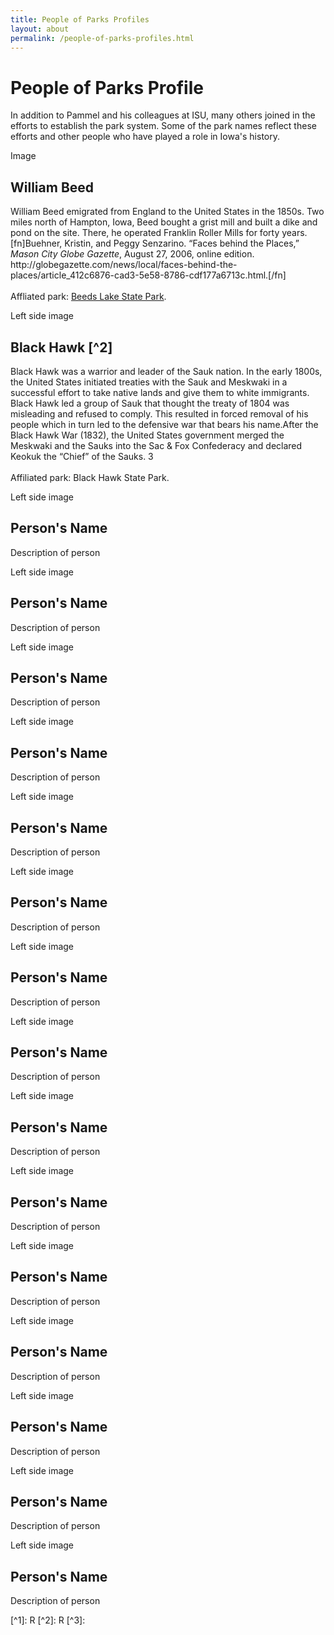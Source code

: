 ```yaml
---
title: People of Parks Profiles
layout: about
permalink: /people-of-parks-profiles.html
---
```


<html>
<body>

<div class="p-5 text-left">
  <h1>People of Parks Profile</h1>
  <p>In addition to Pammel and his colleagues at ISU, many others joined in the efforts to establish the park system. Some of the park names reflect these efforts and other people who have played a role in Iowa's history.</p> 
</div>
  
<div class="container">
  <div class="row">
    <div class="col-sm-2">
      <p></p>
      <p></p>
 </div>
 <div class="col-sm-5">
      <p>Image</p>
 </div>
 <div class="col-sm-5">
   <h2>William Beed</h2>
      <p>William Beed emigrated from England to the United States in the 1850s. Two miles north of Hampton, Iowa, Beed bought a grist mill and built a dike and pond on the site. There, he operated Franklin Roller Mills for forty years.[fn]Buehner, Kristin, and Peggy Senzarino. “Faces behind the Places,” <em>Mason City Globe Gazette</em>, August 27, 2006, online edition. http://globegazette.com/news/local/faces-behind-the-places/article_412c6876-cad3-5e58-8786-cdf177a6713c.html.[/fn]
        <br />
        <br />
        Affliated park: <a href="http://www.iowadnr.gov/Places-to-Go/State-Parks/Iowa-State-Parks/ParkDetails/ParkID/610145">Beeds Lake State Park</a>.
      </p>
 </div>
 <div class="col-sm-2">
      <p></p>
 </div>
<div class="col-sm-5">
  <p>Left side image</p>
</div>
<div class="col-sm-5">
<h2>Black Hawk [^2]</h2>
  <p>Black Hawk was a warrior and leader of the Sauk nation. In the early 1800s, the United States initiated treaties with the Sauk and Meskwaki in a successful effort to take native lands and give them to white immigrants. Black Hawk led a group of Sauk that thought the treaty of 1804 was misleading and refused to comply. This resulted in forced removal of his people which in turn led to the defensive war that bears his name.After the Black Hawk War (1832), the United States government merged the Meskwaki and the Sauks into the Sac & Fox Confederacy and declared Keokuk the “Chief” of the Sauks. 3
    <br />
    <br />
    Affiliated park: <a href"">Black Hawk State Park</a>.</p>
</div>
<div class="col-sm-1">
  <p></p>
</div>
<div class="col-sm-1">
  <p></p>
  <p></p>
</div>
<div class="col-sm-5">
  <p>Left side image</p>
</div>
<div class="col-sm-5">
<h2>Person's Name</h2>
  <p>Description of person</p>
</div>
<div class="col-sm-1">
  <p></p>
</div>
<div class="col-sm-1">
  <p></p>
  <p></p>
</div>
<div class="col-sm-5">
  <p>Left side image</p>
</div>
<div class="col-sm-5">
<h2>Person's Name</h2>
  <p>Description of person</p>
</div>
<div class="col-sm-1">
  <p></p>
</div>
<div class="col-sm-1">
  <p></p>
  <p></p>
</div>
<div class="col-sm-5">
  <p>Left side image</p>
</div>
<div class="col-sm-5">
<h2>Person's Name</h2>
  <p>Description of person</p>
</div>
<div class="col-sm-1">
  <p></p>
</div>
<div class="col-sm-1">
  <p></p>
  <p></p>
</div>
<div class="col-sm-5">
  <p>Left side image</p>
</div>
<div class="col-sm-5">
<h2>Person's Name</h2>
  <p>Description of person</p>
</div>
<div class="col-sm-1">
  <p></p>
</div>
<div class="col-sm-1">
  <p></p>
  <p></p>
</div>
<div class="col-sm-5">
  <p>Left side image</p>
</div>
<div class="col-sm-5">
<h2>Person's Name</h2>
  <p>Description of person</p>
</div>
<div class="col-sm-1">
  <p></p>
</div>
<div class="col-sm-1">
  <p></p>
  <p></p>
</div>
<div class="col-sm-5">
  <p>Left side image</p>
</div>
<div class="col-sm-5">
<h2>Person's Name</h2>
  <p>Description of person</p>
</div>
<div class="col-sm-1">
  <p></p>
</div>
<div class="col-sm-1">
  <p></p>
  <p></p>
</div>
<div class="col-sm-5">
  <p>Left side image</p>
</div>
<div class="col-sm-5">
<h2>Person's Name</h2>
  <p>Description of person</p>
</div>
<div class="col-sm-1">
  <p></p>
</div>
<div class="col-sm-1">
  <p></p>
  <p></p>
</div>
<div class="col-sm-5">
  <p>Left side image</p>
</div>
<div class="col-sm-5">
<h2>Person's Name</h2>
  <p>Description of person</p>
</div>
<div class="col-sm-1">
  <p></p>
</div>
<div class="col-sm-1">
  <p></p>
  <p></p>
</div>
<div class="col-sm-5">
  <p>Left side image</p>
</div>
<div class="col-sm-5">
<h2>Person's Name</h2>
  <p>Description of person</p>
</div>
<div class="col-sm-1">
  <p></p>
</div>
<div class="col-sm-1">
  <p></p>
  <p></p>
</div>
<div class="col-sm-5">
  <p>Left side image</p>
</div>
<div class="col-sm-5">
<h2>Person's Name</h2>
  <p>Description of person</p>
</div>
<div class="col-sm-1">
  <p></p>
</div>
<div class="col-sm-1">
  <p></p>
  <p></p>
</div>
<div class="col-sm-5">
  <p>Left side image</p>
</div>
<div class="col-sm-5">
<h2>Person's Name</h2>
  <p>Description of person</p>
</div>
<div class="col-sm-1">
  <p></p>
</div>
<div class="col-sm-1">
  <p></p>
  <p></p>
</div>
<div class="col-sm-5">
  <p>Left side image</p>
</div>
<div class="col-sm-5">
<h2>Person's Name</h2>
  <p>Description of person</p>
</div>
<div class="col-sm-1">
  <p></p>
</div>
<div class="col-sm-1">
  <p></p>
  <p></p>
</div>
<div class="col-sm-5">
  <p>Left side image</p>
</div>
<div class="col-sm-5">
<h2>Person's Name</h2>
  <p>Description of person</p>
</div>
<div class="col-sm-1">
  <p></p>
</div>
<div class="col-sm-1">
  <p></p>
  <p></p>
</div>
<div class="col-sm-5">
  <p>Left side image</p>
</div>
<div class="col-sm-5">
<h2>Person's Name</h2>
  <p>Description of person</p>
</div>
<div class="col-sm-1">
  <p></p>
</div>
<div class="col-sm-1">
  <p></p>
  <p></p>
</div>
<div class="col-sm-5">
  <p>Left side image</p>
</div>
<div class="col-sm-5">
<h2>Person's Name</h2>
  <p>Description of person</p>
</div>
<div class="col-sm-1">
  <p></p>
</div>
</div>
[^1]:  R
[^2]: R
[^3]: 
</body>
</html>
